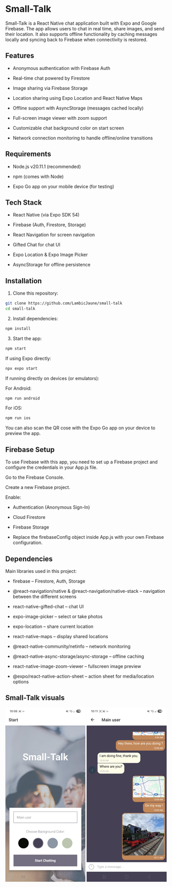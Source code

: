# Small-Talk

Small-Talk is a React Native chat application built with Expo and Google Firebase.
The app allows users to chat in real time, share images, and send their location. It also supports offline functionality by caching messages locally and syncing back to Firebase when connectivity is restored.

## Features

- Anonymous authentication with Firebase Auth

- Real-time chat powered by Firestore

- Image sharing via Firebase Storage

- Location sharing using Expo Location and React Native Maps

- Offline support with AsyncStorage (messages cached locally)

- Full-screen image viewer with zoom support

- Customizable chat background color on start screen

- Network connection monitoring to handle offline/online transitions

## Requirements

- Node.js v20.11.1 (recommended)

- npm (comes with Node)

- Expo Go app on your mobile device (for testing)

## Tech Stack

- React Native (via Expo SDK 54)

- Firebase (Auth, Firestore, Storage)

- React Navigation for screen navigation

- Gifted Chat for chat UI

- Expo Location & Expo Image Picker

- AsyncStorage for offline persistence

## Installation

1. Clone this repository:

```bash
git clone https://github.com/LambicJaune/small-talk
cd small-talk
```

2. Install dependencies:

```bash
npm install
```

3. Start the app:

```bash
npm start
```

If using Expo directly:

```bash
npx expo start
```

If running directly on devices (or emulators):

For Android:

```bash
npm run android
```

For iOS:

```bash
npm run ios
```

You can also scan the QR cose with the Expo Go app on your device to preview the app.

## Firebase Setup

To use Firebase with this app, you need to set up a Firebase project and configure the credentials in your App.js file.

Go to the Firebase Console.

Create a new Firebase project.

Enable:

- Authentication (Anonymous Sign-In)

- Cloud Firestore

- Firebase Storage

- Replace the firebaseConfig object inside App.js with your own Firebase configuration.

## Dependencies

Main libraries used in this project:

- firebase – Firestore, Auth, Storage

- @react-navigation/native & @react-navigation/native-stack – navigation between the different screens

- react-native-gifted-chat – chat UI

- expo-image-picker – select or take photos

- expo-location – share current location

- react-native-maps – display shared locations

- @react-native-community/netinfo – network monitoring

- @react-native-async-storage/async-storage – offline caching

- react-native-image-zoom-viewer – fullscreen image preview

- @expo/react-native-action-sheet – action sheet for media/location options


## Small-Talk visuals

<p align="center">
  <img src="./assets/start-screen.jpg" alt="Start Screen" width="250"/>
  <img src="./assets/chat-screen.jpg" alt="Chat Screen" width="250"/>
</p>

